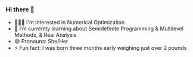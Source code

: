 ### Hi there 👋

- 👩🏽‍💻 I'm interested in Numerical Optimization
- 🌱 I’m currently learning about Semidefinite Programming & Multilevel Methods, & Real Analysis
- 😄 Pronouns: She/Her
- ⚡ Fun fact: I was born three months early weighing just over 2 pounds
